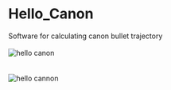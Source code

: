 # Hello_Canon
Software for calculating canon bullet trajectory<br /><br />
<img src="http://binaryalchemist.pl/wp-content/uploads/2017/08/hello-canon0.png" alt="hello canon"/><br /><br /><br />
<img src="http://binaryalchemist.pl/wp-content/uploads/2017/08/hello-canon.png" alt="hello cannon"/>

